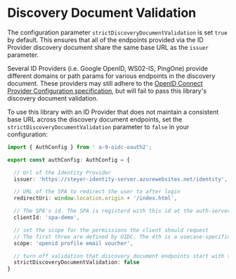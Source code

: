 # Discovery Document Validation

The configuration parameter `strictDiscoveryDocumentValidation` is set `true` by default. This ensures that all of the endpoints provided via the ID Provider discovery document share the same base URL as the `issuer` parameter.

Several ID Providers (i.e. Google OpenID, WS02-IS, PingOne) provide different domains or path params for various endpoints in the discovery document. These providers may still adhere to the [OpenID Connect Provider Configuration specification](https://openid.net/specs/openid-connect-discovery-1_0.html#ProviderConfigurationResponse), but will fail to pass this library's discovery document validation.

To use this library with an ID Provider that does not maintain a consistent base URL across the discovery document endpoints, set the `strictDiscoveryDocumentValidation` parameter to `false` in your configuration:

```TypeScript
import { AuthConfig } from ' a-9-oidc-oauth2';

export const authConfig: AuthConfig = {

  // Url of the Identity Provider
  issuer: 'https://steyer-identity-server.azurewebsites.net/identity',

  // URL of the SPA to redirect the user to after login
  redirectUri: window.location.origin + '/index.html',

  // The SPA's id. The SPA is registerd with this id at the auth-server
  clientId: 'spa-demo',

  // set the scope for the permissions the client should request
  // The first three are defined by OIDC. The 4th is a usecase-specific one
  scope: 'openid profile email voucher',

  // turn off validation that discovery document endpoints start with the issuer url defined above
  strictDiscoveryDocumentValidation: false
}
```
